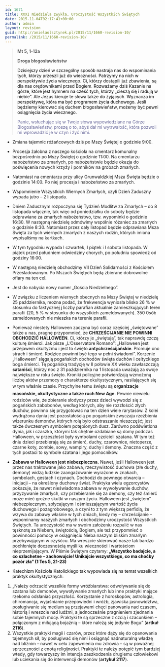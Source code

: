 ```yaml
---
id: 1671
title: XXXI Niedziela zwykła, Uroczystość Wszystkich Świętych
date: 2015-11-04T02:17:41+00:00
author: admin
layout: revision
guid: http://anielaolsztynek.pl/2015/11/1660-revision-10/
permalink: /2015/11/1660-revision-10/
---
```

> **Mt 5, 1-12a**
> 
> **Droga błogosławieństw**
> 
> <span style="color: #000000;">Dzisiejszy dzień w szczególny sposób nastraja nas do wspominania tych, którzy przeszli już do wieczności. Patrzymy na nich w perspektywie życia wiecznego. Ci, którzy dostąpili już zbawienia, są dla nas orędownikami przed Bogiem. Rozważamy dziś Kazanie na górze, które jest hymnem na cześć tych, którzy &#8222;cieszą się i radują w niebie&#8221;. Ale Jezus kieruje te słowa także do żyjących. Wyznacza im perspektywę, która ma być programem życia duchowego. Jeśli będziemy kierować się duchem błogosławieństw, możemy być pewni osiągnięcia życia wiecznego.</span>
> 
> <span style="color: #666699;">Panie, wsłuchując się w Twoje słowa wypowiedziane na Górze Błogosławieństw, proszę o to, abyś dał mi wytrwałość, która pozwoli mi wprowadzić je w czyn i żyć nimi.</span>

  * Zmiana tajemnic różańcowych dziś po Mszy Świętej o godzinie 9:00.
  * Procesja żałobna z naszego kościoła na cmentarz komunalny bezpośrednio po Mszy Świętej o godzinie 11:00. Na cmentarzu nabożeństwo za zmarłych, po nabożeństwie będzie okazja do poświęcenia nowych krzyży i pomników na grobach zmarłych.
  * Natomiast na cmentarzu przy ulicy Grunwaldzkiej Msza Święta będzie o godzinie 14:00. Po niej procesja i nabożeństwo za zmarłych.
  * Wspomnienie Wszystkich Wiernych Zmarłych, czyli Dzień Zaduszny wypada jutro &#8211; 2 listopada.
  * Dniem Zadusznym rozpoczyna się Tydzień Modlitw za Zmarłych &#8211; do 8 listopada włącznie, tak więc od poniedziałku do soboty będzie odprawiane za zmarłych nabożeństwo, tzw. wypominki o godzinie 16:30. W następną niedzielę odmówimy wspólnie różaniec za zmarłych o godzinie 8:30. Natomiast przez cały listopad będzie odprawiana Msza Święta za tych wiernych zmarłych z naszych rodzin, których imiona wypisaliśmy na kartkach.
  * W tym tygodniu wypada I czwartek, I piątek i I sobota listopada. W piątek przed południem odwiedziny chorych, po południu spowiedź od godziny 16:00.
  * W następną niedzielę obchodzimy VII Dzień Solidarności z Kościołem Prześladowanym. Po Mszach Świętych będą zbierane dobrowolne ofiary na ten cel.
  * Jest do nabycia nowy numer &#8222;Gościa Niedzielnego&#8221;.
  * W związku z liczeniem wiernych obecnych na Mszy Świętej w niedzielę 25 października, można podać, że frekwencja wyniosła blisko 26 % w stosunku do faktycznej j liczby parafian aktualnie zamieszkujących teren parafii (20, 5 % w stosunku do wszystkich zameldowanych). 350 0sób zameldowanych nie mieszka na terenie parafii.

  * Ponieważ niestety Halloween zaczyna być coraz częściej &#8222;świętowane&#8221; także u nas, pragnę przypomnieć, że **CHRZEŚCIJANIE NIE POWINNI OBCHODZIĆ** **HALLOWEEN**. Ci, którzy je &#8222;świętują&#8221;, tak naprawdę czczą kulturę śmierci. Jak pisze &#8222;L&#8217;Osservatore Romano&#8221;: &#8222;Halloween jest przejawem okultyzmu i jest to święto **antychrześcijańskie**. Promuje ono strach i śmierć. Rodzice powinni być tego w pełni świadomi&#8221;. Korzenie &#8222;Halloween&#8221; sięgają pogańskich obchodów święta duchów i celtyckiego boga śmierci. Tę pogańską tradycję w II połowie XX wieku zawłaszczają **sataniści**, którzy noc z 31 października na 1 listopada uważają za swoje największe w roku święto. Kroniki policyjne potwierdzają wzmożoną liczbę aktów przemocy o charakterze okultystycznym, nasilających się w tym właśnie czasie. Przychylne temu świętu są <span style="line-height: 24px;"><strong>organizacje masońskie, okultystyczne a także ruch New Age</strong></span>. Pewnie niewielu rodziców wie, że zbieranie słodyczy przez dzieci wywodzi się z pogańskich zabobonów, według których, aby nie rozzłościć złych duchów, powinno się przygotować na ten dzień wiele rarytasów. Z kolei wydrążona dynia jest pozostałością po pogańskim zwyczaju rzeźbienia wizerunku demonów, których rolą było odstraszanie nieszczęść; jest także ówczesnym symbolem potępionych dusz. Zarówno podświetlona dynia, jak i czaszka, którymi tak chętnie ozdabiane są domy podczas Halloween, w przeszłości były symbolami czcicieli szatana. W tym też dniu dzieci przebierają się za śmierć, duchy, czarownice, nietoperze, czarne koty, zombie, sowy, wampiry, duchy i demony. Znaczna część z tych postaci to symbole szatana i jego pomocników.
  * **Zabawa w Halloween jest niebezpieczna.** Nawet, jeśli Halloween jest przez nas traktowane jako zabawa, rzeczywistość duchowa (złe duchy, demony) widzą ludzkie zaangażowanie wyrażone w znakach, symbolach, gestach i czynach. Dochodzi do pewnego otwarcia &#8211; inicjacji &#8211; na określony duchowy świat. Praktyka wielu egzorcystów pokazuje, że nawet nieświadoma zabawa w wywoływanie duchów, przyzywanie zmarłych, czy przebieranie się za demony, czy też śmierć może mieć groźne skutki w naszym życiu. Halloween jest &#8222;świętem&#8221; niebezpiecznym, spłycającym i ośmieszającym wartość życia duchowego i pozagrobowego, a czyni to z tym większą perfidią, że wzywa do zabawy właśnie w tych dniach, kiedy my &#8211; chrześcijanie &#8211; wspominamy naszych zmarłych i obchodzimy uroczystość Wszystkich Świętych. Ta uroczystość ma w swoim założeniu rozpalić w nas tęsknotę za Niebem, świętością, Bogiem, ale też przypomnieć o powinności pomocy w osiągnięciu Nieba naszym bliskim zmarłym przebywającym w czyśćcu. Ma wreszcie skierować nasze tak bardzo pochłonięte doczesnością myśli ku wieczności i wartościom nieprzemijającym. W Piśmie Świętym czytamy: <span style="color: #000000;"><strong>&#8222;Wszystko badajcie, a co szlachetne &#8211; zachowujcie! Unikajcie wszystkiego, co ma choćby pozór zła&#8221; (1 Tes 5, 21-23)</strong></span>

  * <span style="color: #000000;">Katechizm Kościoła Katolickiego tak wypowiada się na temat wszelkich praktyk okultystycznych: </span>

 <span style="font-size: 16px;"></span>

  1. &#8222;Należy odrzucić wszelkie formy wróżbiarstwa: odwoływanie się do szatana lub demonów, wywoływanie zmarłych lub inne praktyki mające rzekomo odsłaniać przyszłość. Korzystanie z horoskopów, astrologia, chiromancja, wyjaśnianie przepowiedni i wróżb, zjawiska jasnowidztwa, posługiwanie się medium są przejawami chęci panowania nad czasem, historią i wreszcie nad ludźmi, a jednocześnie pragnieniem zjednania sobie tajemnych mocy. Praktyki te są sprzeczne z czcią i szacunkiem &#8211; połączonym z miłującą bojaźnią &#8211; które należą się jedynie Bogu&#8221; (**artkuł 2116**).
  2. Wszystkie praktyki magii i czarów, przez które dąży się do opanowania tajemnych sił, by posługiwać się nimi i osiągnąć nadnaturalną władzę nad bliźnim &#8211; nawet w celu zapewnienia mu zdrowia &#8211; są w poważnej sprzeczności z cnotą religijności. Praktyki te należy potępić tym bardziej wtedy, gdy towarzyszy im intencja zaszkodzenia drugiemu człowiekowi lub uciekania się do interwencji demonów (**artykuł 2117**).